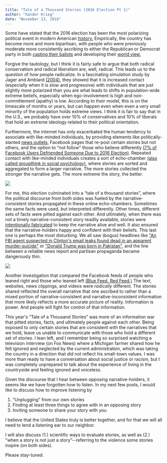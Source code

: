 ```yaml
---
title: "Tale of a Thousand Stories (2016 Election Pt 1)"
author: "Xander Krieg"
date: "November 23, 2016"
---
```


Some have stated that the 2016 election has been the most polarizing
political event in modern American
[history.](http://www.rollingstone.com/politics/news/why-the-2016-election-will-be-one-of-the-most-pivotal-moments-of-our-time-20151203)
Empirically, the country has become more and more bipartisan, with
people who were previously moderate more consistently ascribing to
either the Republican or Democrat party in both [casting their
ballots](http://www.people-press.org/2014/06/12/political-polarization-in-the-american-public/)
and developing their [world
view.](https://news.uchicago.edu/article/2012/11/09/partisanship-shapes-beliefs-about-political-and-non-political-issues)

Forgive the tautology, but I think it is fairly safe to argue that both
radical conservatism and radical liberalism are, well, radical. This
leads us to the question of *how* people radicalize. In a fascinating
simulation study by Jager and Amblard
[(2004)](http://www.rug.nl/staff/w.jager/jager_amblard_cmot_2004.pdf),
they showed that it is increased contact (especially when it is slow and
progressive) with individuals that are just slightly more polarized than
you are what leads to shifts in population-wide extreme beliefs,
especially when ego-involvement is high and non-committement (apathy) is
low. According to their model, this is on the timescale of months or
years, but can happen even when even a very small minority of the
population holds extreme views. I think it is fair to say that in the
U.S., we probably have over 10% of conservatives and 10% of liberals
that hold an extreme ideology related to their political orientation.

Furthermore, the internet has only exacerbated the human tendency to
associate with like-minded individuals, by providing elements like
politically-slanted [news
outlets](http://www.businessinsider.com/here-are-the-most-and-least-trusted-news-outlets-in-america-2014-10),
Facebook pages that re-post certain stories but not others, and the
option to “not follow” those who believe differently [(7% of Facebook
Users Defriended Someone Due to 2016
Election)](http://www.chicagotribune.com/lifestyles/ct-facebook-election-reaction-family-1109-20161109-story.html).
Repeated contact with like-minded individuals creates a sort of
echo-chamber [(also called groupthink in social
psychology)](https://en.wikipedia.org/wiki/Groupthink), where stories
are sorted and aggregated to form a larger narrative. The more stories
collected the stronger the narrative gets. The more extreme the story,
the better.

![](http://static3.businessinsider.com/image/5446619369bedd2b5b3ecd67-800-/pj_14.10.21_mediapolarization-01.png)

For me, this election culminated into a “tale of a thousand stories”,
where the political discourse from both sides was fueled by the
narrative-consistent stories propagated in these online echo-chambers.
Sometimes the same facts were used, but interpreted differently. Other
times, different sets of facts were pitted against each other. And
ultimately, when there was not a timely narrative-consistent story
readily available, stories were [intentionally
fabricated](http://www.vox.com/new-money/2016/11/16/13659840/facebook-fake-news-chart)
to keep the narrative alive and well. It also ensured that the
narrative-holders happy and confident with their beliefs. This last one
is perhaps the most disturbing. We all saw (bogus) headlines like ["An
FBI agent suspected in Clinton's email leaks found dead in an apparent
murder-suicide"](http://www.snopes.com/fbi-agent-murder-suicide/) or
["Donald Trump was born in
Pakistan"](http://www.snopes.com/donald-trump-was-born-in-pakistan/),
and the line between a reliable news report and partisan propaganda
became dangerously thin.

![](https://cdn0.vox-cdn.com/thumbor/OidoJL7Wrepqrdg0mdByOrhYv4M=/1600x0/filters:no_upscale()/cdn0.vox-cdn.com/uploads/chorus_asset/file/7484977/sub_buzz_441_1479332078_1.png)

Another investigation that compared the Facebook feeds of people who
leaned right and those who leaned left [(Blue Feed, Red
Feed.)](http://graphics.wsj.com/blue-feed-red-feed/) The text, websites,
news clippings, and videos were *radically* different. The stories
shared reflected the overall narrative that one ascribed to rather than
a mixed portion of narrative-consistent and narrative-inconsistent
information that more likely reflects a more accurate picture of
reality. Information is power. And people will fight for control of that
information.

This year's “Tale of a Thousand Stories” was more of an information war
that pitted stories, facts, and ultimately people against each other.
Being exposed to only certain stories that are consistent with the
narratives that we hold, leave us unable to communicate with those who
hold a different set of stories. I lean left, and I remember being so
surprised watching a television interview (on Fox News) where a Michigan
farmer shared how he felt ignored and neglected by the current
administration, which was taking the country in a direction that did not
reflect his small-town values. I was more than ready to have a
conversation about social justice or racism, but I was completely
unprepared to talk about the experience of living in the countryside and
feeling ignored and voiceless.

Given the discourse that I hear between opposing narrative-holders, it
seems like we have forgotten how to listen. In my next few posts, I
would like to discuss how to improve listening by

1.  “Unplugging" from our own stories
2.  Finding at least three things to agree with in an opposing story
3.  Inviting someone to share your story with you

I believe that the United States truly is better together, and for that
we will all need to lend a listening ear to our neighbor.

I will also discuss (1.) scientific ways to evaluate stories, as well as
(2.) "when a story is not just a story”--referring to the violence some
stories inspire (on both sides).

Please stay-tuned.

